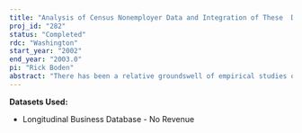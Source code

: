 ```yaml
---
title: "Analysis of Census Nonemployer Data and Integration of These  Data into Other Census Longitudinal Data Series"
proj_id: "282"
status: "Completed"
rdc: "Washington"
start_year: "2002"
end_year: "2003.0"
pi: "Rick Boden"
abstract: "There has been a relative groundswell of empirical studies of business survival/turnover over the past decade.  However, most of these studies have one notable limitation--i.e., they are typically restricted to employer businesses.  The Center for Economic Studies (CES) has acquired microdata on tens of millions of nonemployer "firms."  I propose longitudinally linking as many of these records as possible over the years for which the nonemployer microdata are available.  I also plan to match these records to the Census Bureau's business register, as well as one of the Bureau's longitudinal business microdata files.  Upon completion of these matches, I intend to revisit empirical modeling of business dissolution (using hazard functions), to analyze the inter-temporal transition of business entities into and out of employer status, and to analyze patterns in receipts change (for surviving entities) over time.  Some of the other questions that I intend to address in this project include the following.  How many new employer firms were previously nonemployer firms?  What are the general patterns of transition of business entities between employer and nonemployer status?  How many firms with receipts below Census' cutoff (to be included in published nonemployer statistics) actually continue and grow to exceed that receipts threshold in subsequent years?  How do macro- and local economic conditions influence business formation and dissolution? "
---
```


**Datasets Used:**

  - Longitudinal Business Database - No Revenue 

